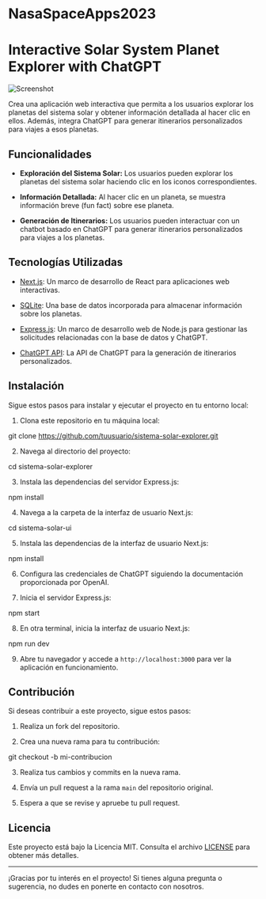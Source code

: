 # NasaSpaceApps2023
# Interactive Solar System Planet Explorer with ChatGPT

![Screenshot](screenshot.png)

Crea una aplicación web interactiva que permita a los usuarios explorar los planetas del sistema solar y obtener información detallada al hacer clic en ellos. Además, integra ChatGPT para generar itinerarios personalizados para viajes a esos planetas.

## Funcionalidades

- **Exploración del Sistema Solar:** Los usuarios pueden explorar los planetas del sistema solar haciendo clic en los iconos correspondientes.

- **Información Detallada:** Al hacer clic en un planeta, se muestra información breve (fun fact) sobre ese planeta.

- **Generación de Itinerarios:** Los usuarios pueden interactuar con un chatbot basado en ChatGPT para generar itinerarios personalizados para viajes a los planetas.

## Tecnologías Utilizadas

- [Next.js](https://nextjs.org/): Un marco de desarrollo de React para aplicaciones web interactivas.

- [SQLite](https://www.sqlite.org/): Una base de datos incorporada para almacenar información sobre los planetas.

- [Express.js](https://expressjs.com/): Un marco de desarrollo web de Node.js para gestionar las solicitudes relacionadas con la base de datos y ChatGPT.

- [ChatGPT API](https://www.openai.com/gpt-3/): La API de ChatGPT para la generación de itinerarios personalizados.

## Instalación

Sigue estos pasos para instalar y ejecutar el proyecto en tu entorno local:

1. Clona este repositorio en tu máquina local:

git clone https://github.com/tuusuario/sistema-solar-explorer.git


2. Navega al directorio del proyecto:

cd sistema-solar-explorer


3. Instala las dependencias del servidor Express.js:

npm install


4. Navega a la carpeta de la interfaz de usuario Next.js:

cd sistema-solar-ui


5. Instala las dependencias de la interfaz de usuario Next.js:

npm install


6. Configura las credenciales de ChatGPT siguiendo la documentación proporcionada por OpenAI.

7. Inicia el servidor Express.js:

npm start


8. En otra terminal, inicia la interfaz de usuario Next.js:

npm run dev


9. Abre tu navegador y accede a `http://localhost:3000` para ver la aplicación en funcionamiento.

## Contribución

Si deseas contribuir a este proyecto, sigue estos pasos:

1. Realiza un fork del repositorio.

2. Crea una nueva rama para tu contribución:

git checkout -b mi-contribucion


3. Realiza tus cambios y commits en la nueva rama.

4. Envía un pull request a la rama `main` del repositorio original.

5. Espera a que se revise y apruebe tu pull request.

## Licencia

Este proyecto está bajo la Licencia MIT. Consulta el archivo [LICENSE](LICENSE) para obtener más detalles.

---

¡Gracias por tu interés en el proyecto! Si tienes alguna pregunta o sugerencia, no dudes en ponerte en contacto con nosotros.
